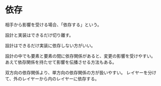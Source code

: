 # 依存

相手から影響を受ける場合、「依存する」という。

設計と実装はできるだけ切り離す。

設計はできるだけ実装に依存しない方がいい。

設計の中でも要素と要素の間に依存関係があると、変更の影響を受けやすい。
あえて依存関係を持たせて影響を伝播させる方法もある。

双方向の依存関係より、単方向の依存関係の方が扱いやすい。
レイヤーを分けて、外のレイヤーから内のレイヤーに依存する。

